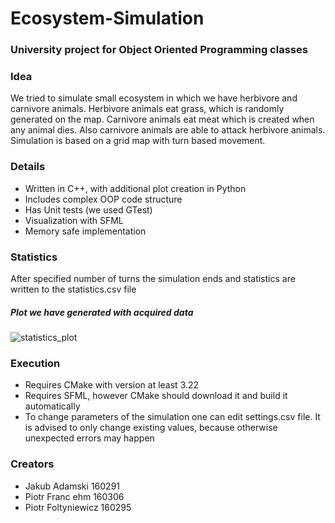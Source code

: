 # Ecosystem-Simulation

### University project for Object Oriented Programming classes

### Idea
We tried to simulate small ecosystem in which we have herbivore and carnivore animals. Herbivore animals eat grass, which is randomly generated on the map.
Carnivore animals eat meat which is created when any animal dies. Also carnivore animals are able to attack herbivore animals.
Simulation is based on a grid map with turn based movement.

### Details
- Written in C++, with additional plot creation in Python
- Includes complex OOP code structure
- Has Unit tests (we used GTest)
- Visualization with SFML
- Memory safe implementation

### Statistics
After specified number of turns the simulation ends and statistics are written to the statistics.csv file
##### Plot we have generated with acquired data
![statistics_plot](https://github.com/user-attachments/assets/e7335ee5-30f4-4f23-a5c7-cea5942cb57c)


### Execution
- Requires CMake with version at least 3.22
- Requires SFML, however CMake should download it and build it automatically
- To change parameters of the simulation one can edit settings.csv file. It is advised to only change existing values, because otherwise unexpected errors may happen

### Creators
- Jakub Adamski 160291
- Piotr Franc ehm 160306
- Piotr Foltyniewicz 160295

